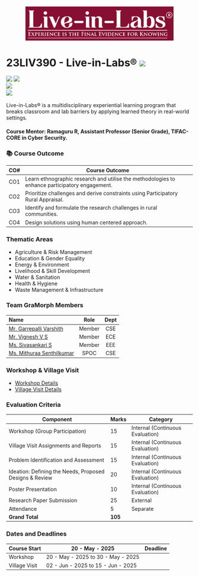 <p align="center">
    <img src="Assets/LiL_Logo.png" alt ="Amrita TIFAC" width="400" />
</p>

# 23LIV390 - Live-in-Labs®  ![](https://img.shields.io/badge/Live-green)
![](https://img.shields.io/badge/Batch-24Engg-lightgreen) ![](https://img.shields.io/badge/UG-blue) <br/>
![](https://img.shields.io/badge/Credits-3-orange) <br/> ![](https://img.shields.io/badge/Students-4-gold) <br/> 

Live-in-Labs® is a multidisciplinary experiential learning program that breaks classroom and lab barriers by applying learned theory in real-world settings.

#### Course Mentor:  Ramaguru R, Assistant Professor (Senior Grade), TIFAC-CORE in Cyber Security.

### :books: Course Outcome

| CO#     | Course Outcome                                                                                     |
|---------|----------------------------------------------------------------------------------------------------|
| CO1     | Learn ethnographic research and utilise the methodologies to enhance participatory engagement.     |
| CO2     | Prioritize challenges and derive constraints using Participatory Rural Appraisal.                  |
| CO3     | Identify and formulate the research challenges in rural communities.                               |
| CO4     | Design solutions using human centered approach.                                                    |


### Thematic Areas

- Agriculture & Risk Management
- Education & Gender Equality
- Energy & Environment
- Livelihood & Skill Development
- Water & Sanitation
- Health & Hygiene
- Waste Management & Infrastructure

### Team GraMorph Members

|                            Name                            |           Role         |      Dept      |
|:-----------------------------------------------------------|:----------------------:|:--------------:|
| [Mr. Garrepalli Varshith](https://github.com/GVR2007)      |        Member          |      CSE       |
| [Mr. Vignesh V S](https://github.com/Vigneshvs2007)        |        Member          |      ECE       |
| [Ms. Sivasankari S](https://github.com/sivasankari0109)    |        Member          |      EEE       |
| [Ms. Mithuraa Senthilkumar](https://github.com/mith-sen)   |        SPOC            |      CSE       |

### Workshop & Village Visit
- [Workshop Details]()
- [Village Visit Details]()

### Evaluation Criteria

| Component                                                                | Marks | Category                         |
|--------------------------------------------------------------------------|-------|----------------------------------|
| Workshop (Group Participation)                                           | 15    | Internal (Continuous Evaluation) |
| Village Visit Assignments and Reports                                    | 15    | Internal (Continuous Evaluation) |
| Problem Identification and Assessment                                    | 15    | Internal (Continuous Evaluation) |
| Ideation: Defining the Needs, Proposed Designs & Review                  | 20    | Internal (Continuous Evaluation) |
| Poster Presentation                                                      | 10    | Internal (Continuous Evaluation) |
| Research Paper Submission                                                | 25    | External                         |
| Attendance                                                               | 5     | Separate                         |
| **Grand Total**                                                          | **105**|                                  |

### Dates and Deadlines

| Course Start | 20 - May - 2025 | Deadline | 
|--------------|-----------------|:--------:|
| Workshop     | 20 - May - 2025 to 30 - May - 2025 | | 
| Village Visit |  02 - Jun - 2025 to 15 - Jun - 2025 | |
